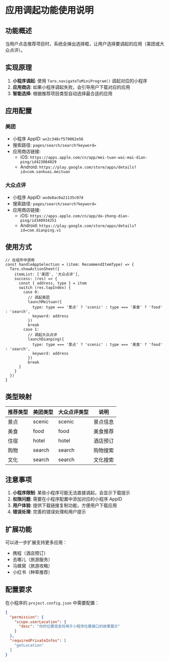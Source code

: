 # 应用调起功能使用说明

## 功能概述

当用户点击推荐项目时，系统会弹出选择框，让用户选择要调起的应用（美团或大众点评）。

## 实现原理

1. **小程序调起**: 使用 `Taro.navigateToMiniProgram()` 调起对应的小程序
2. **应用商店**: 如果小程序调起失败，会引导用户下载对应的应用
3. **智能选择**: 根据推荐项目类型自动选择最合适的应用

## 应用配置

### 美团
- 小程序 AppID: `wx2c348cf579062e56`
- 搜索路径: `pages/search/search?keyword=`
- 应用商店链接: 
  - iOS: `https://apps.apple.com/cn/app/mei-tuan-wai-mai-dian-ping/id423084029`
  - Android: `https://play.google.com/store/apps/details?id=com.sankuai.meituan`

### 大众点评
- 小程序 AppID: `wxde8ac0a21135c07d`
- 搜索路径: `pages/search/search?keyword=`
- 应用商店链接:
  - iOS: `https://apps.apple.com/cn/app/da-zhong-dian-ping/id340934251`
  - Android: `https://play.google.com/store/apps/details?id=com.dianping.v1`

## 使用方式

```tsx
// 在组件中调用
const handleAppSelection = (item: RecommendItemType) => {
  Taro.showActionSheet({
    itemList: ['美团', '大众点评'],
    success: (res) => {
      const { address, type } = item
      switch (res.tapIndex) {
        case 0:
          // 调起美团
          launchMeituan({
            type: type === '景点' ? 'scenic' : type === '美食' ? 'food' : 'search',
            keyword: address
          })
          break
        case 1:
          // 调起大众点评
          launchDianping({
            type: type === '景点' ? 'scenic' : type === '美食' ? 'food' : 'search',
            keyword: address
          })
          break
      }
    }
  })
}
```

## 类型映射

| 推荐类型 | 美团类型 | 大众点评类型 | 说明 |
|---------|---------|-------------|------|
| 景点 | scenic | scenic | 景点信息 |
| 美食 | food | food | 美食推荐 |
| 住宿 | hotel | hotel | 酒店预订 |
| 购物 | search | search | 购物搜索 |
| 文化 | search | search | 文化搜索 |

## 注意事项

1. **小程序限制**: 某些小程序可能无法直接调起，会显示下载提示
2. **权限问题**: 需要在小程序配置中添加对应的小程序 AppID
3. **用户体验**: 提供下载链接复制功能，方便用户下载应用
4. **错误处理**: 完善的错误处理和用户提示

## 扩展功能

可以进一步扩展支持更多应用：
- 携程（酒店预订）
- 去哪儿（旅游服务）
- 马蜂窝（旅游攻略）
- 小红书（种草推荐）

## 配置要求

在小程序的 `project.config.json` 中需要配置：

```json
{
  "permission": {
    "scope.userLocation": {
      "desc": "你的位置信息将用于小程序位置接口的效果展示"
    }
  },
  "requiredPrivateInfos": [
    "getLocation"
  ]
}
``` 